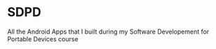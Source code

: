 # SDPD
All the Android Apps that I built during my Software Developement for Portable Devices course
